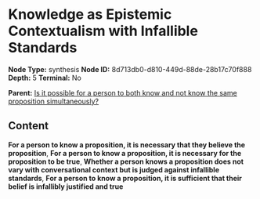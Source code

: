 # Knowledge as Epistemic Contextualism with Infallible Standards

**Node Type:** synthesis
**Node ID:** 8d713db0-d810-449d-88de-28b17c70f888
**Depth:** 5
**Terminal:** No

**Parent:** [Is it possible for a person to both know and not know the same proposition simultaneously?](is-it-possible-for-a-person-to-both-know-and-not-know-the-same-proposition-simultaneously-antithesis-31c3c930-9804-41c1-8c0d-0f53a817e828.md)

## Content

**For a person to know a proposition, it is necessary that they believe the proposition**, **For a person to know a proposition, it is necessary for the proposition to be true**, **Whether a person knows a proposition does not vary with conversational context but is judged against infallible standards**, **For a person to know a proposition, it is sufficient that their belief is infallibly justified and true**
